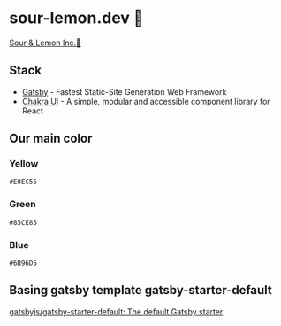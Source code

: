 # sour-lemon.dev 🍋

[Sour & Lemon Inc.🍋](https://sour-lemon.dev/)

## Stack

- [Gatsby](https://www.gatsbyjs.com/) - Fastest Static-Site Generation Web Framework
- [Chakra UI](https://chakra-ui.com/) - A simple, modular and accessible component library for React

## Our main color

### Yellow

`#E0EC55`

### Green

`#85CE85`

### Blue

`#6B96D5`

## Basing gatsby template gatsby-starter-default

[gatsbyjs/gatsby-starter-default: The default Gatsby starter](https://github.com/gatsbyjs/gatsby-starter-default)

